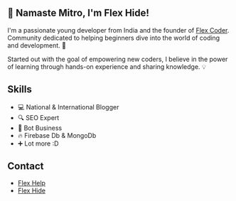 ## 🙏 Namaste Mitro, I'm Flex Hide! 
I'm a passionate young developer from India and the founder of [Flex Coder](https://telegram.me/+gp5vtNeLZRJkYTJl). Community dedicated to helping beginners dive into the world of coding and development. 🚀

Started out with the goal of empowering new coders, I believe in the power of learning through hands-on experience and sharing knowledge. 💡

## Skills
- 💻 National & International Blogger
- 🔍 SEO Expert
- 💼 Bot Business
- 🔥 Firebase Db & MongoDb
- ➕ Lot more :D

## Contact
- [Flex Help](https://telegram.me/Flex_Help)
- [Flex Hide](https://telegram.me/Flex_Hide)
